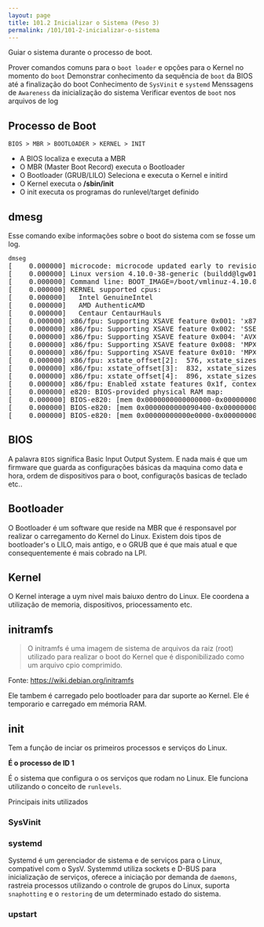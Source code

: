 ```yaml
---
layout: page
title: 101.2 Inicializar o Sistema (Peso 3)
permalink: /101/101-2-inicializar-o-sistema
---
```


Guiar o sistema durante o processo de boot.

Prover comandos comuns para o `boot loader` e opções para o Kernel no momento do `boot`
Demonstrar conhecimento da sequência de `boot` da BIOS até a finalização do boot
Conhecimento de `SysVinit` e `systemd`
Menssagens de `Awareness` da inicialização do sistema
Verificar eventos de `boot` nos arquivos de log 

## Processo de Boot

	BIOS > MBR > BOOTLOADER > KERNEL > INIT

* A BIOS localiza e executa a MBR
* O MBR (Master Boot Record) executa o Bootloader
* O Bootloader (GRUB/LILO) Seleciona e executa o Kernel e initird 
* O Kernel executa o **/sbin/init**
* O init executa os programas do runlevel/target definido 

## dmesg

Esse comando exibe informações sobre o boot do sistema com se fosse um log.

<pre class="language-bash command-line">
<code>dmseg</code>
[    0.000000] microcode: microcode updated early to revision 0x84, date = 2018-01-21
[    0.000000] Linux version 4.10.0-38-generic (buildd@lgw01-amd64-059) (gcc version 5.4.0 20160609 (Ubuntu 5.4.0-6ubuntu1~16.04.4) ) #42~16.04.1-Ubuntu SMP Tue Oct 10 16:32:20 UTC 2017 (Ubuntu 4.10.0-38.42~16.04.1-generic 4.10.17)
[    0.000000] Command line: BOOT_IMAGE=/boot/vmlinuz-4.10.0-38-generic root=UUID=d63830a6-1c03-4e03-9b4b-5f6e5d3e373a ro quiet splash vt.handoff=7
[    0.000000] KERNEL supported cpus:
[    0.000000]   Intel GenuineIntel
[    0.000000]   AMD AuthenticAMD
[    0.000000]   Centaur CentaurHauls
[    0.000000] x86/fpu: Supporting XSAVE feature 0x001: 'x87 floating point registers'
[    0.000000] x86/fpu: Supporting XSAVE feature 0x002: 'SSE registers'
[    0.000000] x86/fpu: Supporting XSAVE feature 0x004: 'AVX registers'
[    0.000000] x86/fpu: Supporting XSAVE feature 0x008: 'MPX bounds registers'
[    0.000000] x86/fpu: Supporting XSAVE feature 0x010: 'MPX CSR'
[    0.000000] x86/fpu: xstate_offset[2]:  576, xstate_sizes[2]:  256
[    0.000000] x86/fpu: xstate_offset[3]:  832, xstate_sizes[3]:   64
[    0.000000] x86/fpu: xstate_offset[4]:  896, xstate_sizes[4]:   64
[    0.000000] x86/fpu: Enabled xstate features 0x1f, context size is 960 bytes, using 'compacted' format.
[    0.000000] e820: BIOS-provided physical RAM map:
[    0.000000] BIOS-e820: [mem 0x0000000000000000-0x00000000000903ff] usable
[    0.000000] BIOS-e820: [mem 0x0000000000090400-0x000000000009ffff] reserved
[    0.000000] BIOS-e820: [mem 0x00000000000e0000-0x00000000000fffff] reserved
</pre>


## BIOS

A palavra `BIOS` significa Basic Input Output System. E nada mais é que um firmware que guarda as configurações básicas da maquina como data e hora, ordem de dispositivos para o boot, configuraçõs basicas de teclado etc..

## Bootloader

O Bootloader é um software que reside na MBR que é responsavel por realizar o carregamento do Kernel do Linux. Existem dois tipos de bootloader's o LILO, mais antigo, e o GRUB que é que mais atual e que consequentemente é mais cobrado na LPI.

## Kernel

O Kernel interage a uym nivel mais baiuxo dentro do Linux. Ele coordena a utilização de memoria, dispositivos, priocessamento etc.

## initramfs

> O initramfs é uma imagem de sistema de arquivos da raiz (root) utilizado para realizar o boot do Kernel que é disponibilizado como um arquivo cpio comprimido.

Fonte: https://wiki.debian.org/initramfs

Ele tambem é carregado pelo bootloader para dar suporte ao Kernel. Ele é temporario e carregado em mémoria RAM.

## init

Tem a função de inciar os primeiros processos e serviços do Linux.

**É o processo de ID 1**

É o sistema que configura o os serviços que rodam no Linux. Ele funciona utilizando o conceito de `runlevels`.

Principais inits utilizados

### SysVinit

### systemd

Systemd é um gerenciador de sistema e de serviços para o Linux, compativel com o SysV. Systemmd utiliza sockets e D-BUS para inicialização de serviços, oferece a iniciação por demanda de `daemons`, rastreia processos utilizando o controle de grupos do Linux, suporta `snaphotting` e o `restoring` de um determinado estado do sistema.

### upstart